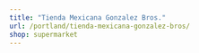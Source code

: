 ```yaml
---
title: "Tienda Mexicana Gonzalez Bros."
url: /portland/tienda-mexicana-gonzalez-bros/
shop: supermarket
---
```

